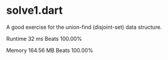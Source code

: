 # solve1.dart

A good exercise for the union-find (disjoint-set) data structure.

Runtime 32 ms Beats 100.00%

Memory 164.56 MB Beats 100.00%

